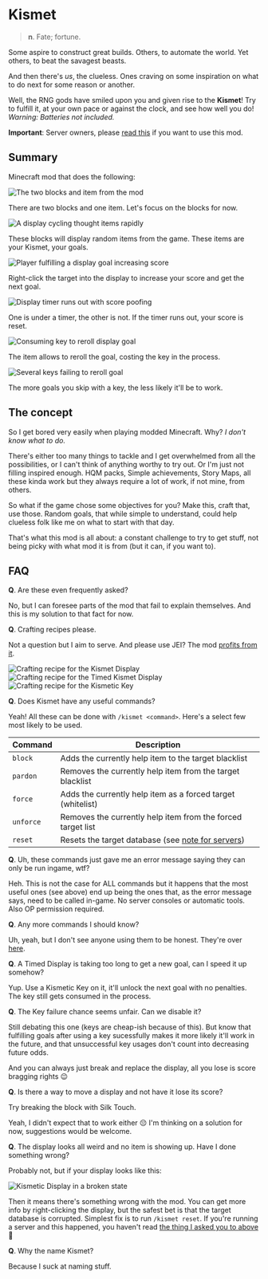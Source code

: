 # Kismet
> **n**. Fate; fortune.

Some aspire to construct great builds. Others, to automate the world. Yet others, to beat the savagest beasts. 

And then there's *us*, the clueless. Ones craving on some inspiration on what to do next for some reason or another.

Well, the RNG gods have smiled upon you and given rise to the **Kismet**! Try to fulfill it, at your own pace or against the clock, and see how well you do! *Warning: Batteries not included.*

**Important**: Server owners, please [read this](https://github.com/dustine/kismet/wiki/Note-for-servers) if you want to use this mod.

## Summary
Minecraft mod that does the following:

![The two blocks and item from the mod](notdone)

There are two blocks and one item. Let's focus on the blocks for now.

![A display cycling thought items rapidly](stillnotdone)

These blocks will display random items from the game. These items are your Kismet, your goals.

![Player fulfilling a display goal increasing score](unfinished)

Right-click the target into the display to increase your score and get the next goal.

![Display timer runs out with score poofing](gimmeamoment)

One is under a timer, the other is not. If the timer runs out, your score is reset.

![Consuming key to reroll display goal](sorryfortheinconvenience)

The item allows to reroll the goal, costing the key in the process.

![Several keys failing to reroll goal](thiswillgetmelynchedoneday)

The more goals you skip with a key, the less likely it'll be to work.

## The concept
So I get bored very easily when playing modded Minecraft. Why? *I don't know what to do.*

There's either too many things to tackle and I get overwhelmed from all the possibilities, or I can't think of anything worthy to try out. Or I'm just not filling inspired enough. HQM packs, Simple achievements, Story Maps, all these kinda work but they always require a lot of work, if not mine, from others.

So what if the game chose some objectives for you? Make this, craft that, use those. Random goals, that while simple to understand, could help clueless folk like me on what to start with that day.

That's what this mod is all about: a constant challenge to try to get stuff, not being picky with what mod it is from (but it can, if you want to).

## FAQ
**Q**. Are these even frequently asked?

No, but I can foresee parts of the mod that fail to explain themselves. And this is my solution to that fact for now.

**Q**. Crafting recipes please.

Not a question but I aim to serve. And please use JEI? The mod [profits from it](https://github.com/dustine/kismet/wiki/Mod-interactions#JEI).

![Crafting recipe for the Kismet Display](nope)
![Crafting recipe for the Timed Kismet Display](notyet)
![Crafting recipe for the Kismetic Key](justwait)

**Q**. Does Kismet have any useful commands?

Yeah! All these can be done with `/kismet <command>`. Here's a select few most likely to be used.

| Command   | Description 
| --------- | ----        
| `block`   | Adds the currently help item to the target blacklist                                
| `pardon`  | Removes the currently help item from the target blacklist                          
| `force`   | Adds the currently help item as a forced target (whitelist)                         
| `unforce` | Removes the currently help item from the forced target list         
| `reset`   | Resets the target database (see [note for servers](https://github.com/dustine/kismet/wiki/Note-for-servers))

**Q**. Uh, these commands just gave me an error message saying they can only be run ingame, wtf?

Heh. This is not the case for ALL commands but it happens that the most useful ones (see above) end up being the ones that, as the error message says, need to be called in-game. No server consoles or automatic tools. Also OP permission required.

**Q**. Any more commands I should know?

Uh, yeah, but I don't see anyone using them to be honest. They're over [here](https://github.com/dustine/kismet/wiki/Commands).

**Q**. A Timed Display is taking too long to get a new goal, can I speed it up somehow?

Yup. Use a Kismetic Key on it, it'll unlock the next goal with no penalties. The key still gets consumed in the process.

**Q**. The Key failure chance seems unfair. Can we disable it?

Still debating this one (keys are cheap-ish because of this). But know that fulfilling goals after using a key sucessfully makes it more likely it'll work in the future, and that unsuccessful key usages don't count into decreasing future odds. 

And you can always just break and replace the display, all you lose is score bragging rights :wink:

**Q**. Is there a way to move a display and not have it lose its score?

Try breaking the block with Silk Touch.

Yeah, I didn't expect that to work either :pensive: I'm thinking on a solution for now, suggestions would be welcome.

**Q**. The display looks all weird and no item is showing up. Have I done something wrong?

Probably not, but if your display looks like this:

![Kismetic Display in a broken state](poorthing)

Then it means there's something wrong with the mod. You can get more info by right-clicking the display, but the safest bet is that the target database is corrupted. Simplest fix is to run `/kismet reset`. If you're running a server and this happened, you haven't read [the thing I asked you to above](https://github.com/dustine/kismet/wiki/Note-for-servers) :anger:

**Q**. Why the name Kismet?

Because I suck at naming stuff.
